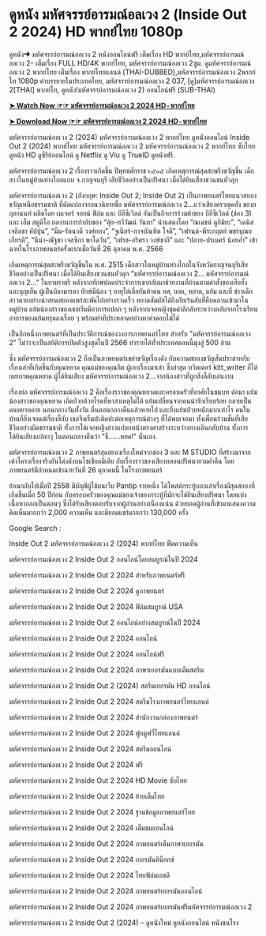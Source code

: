 <h1>ดูหนัง มหัศจรรย์อารมณ์อลเวง 2 (Inside Out 2 2024) HD พากย์ไทย 1080p</h1>
ดูหนัง➜ มหัศจรรย์อารมณ์อลเวง 2 หนังออนไลน์ฟรี เต็มเรื่อง HD พากย์ไทย,มหัศจรรย์อารมณ์อลเวง 2- เต็มเรื่อง FULL HD/4K พากย์ไทย, มหัศจรรย์อารมณ์อลเวง 2ซูม. ดูมหัศจรรย์อารมณ์อลเวง 2 พากย์ไทย เต็มเรื่อง พากย์ไทยแลนด์ (THAI-DUBBED),มหัศจรรย์อารมณ์อลเวง 2พากย์ไท 1080p คำบรรยายในประเทศไทย, มหัศจรรย์อารมณ์อลเวง 2 037, [ดู]มหัศจรรย์อารมณ์อลเวง 2[THAI] พากย์ไท, ดูหนัง!มหัศจรรย์อารมณ์อลเวง 2) ออนไลน์ฟรี (SUB-THAI)<p>

**[➤ Watch Now ☞☞ มหัศจรรย์อารมณ์อลเวง 2 2024 HD - พากย์ไทย](https://t.co/sTz2XmIlsx)**


**[➤ Download Now ☞☞ มหัศจรรย์อารมณ์อลเวง 2 2024 HD - พากย์ไทย](https://t.co/sTz2XmIlsx)**


มหัศจรรย์อารมณ์อลเวง 2 (2024) มหัศจรรย์อารมณ์อลเวง 2 พากย์ไทย ดูหนังออนไลน์ Inside Out 2 (2024) พากย์ไทย มหัศจรรย์อารมณ์อลเวง 2 มหัศจรรย์อารมณ์อลเวง 2 พากย์ไทย ซับไทย ดูหนัง HD ดูซีรีย์ออนไลน์ ดู Netflix ดู Viu ดู TrueID ดูหนังฟรี.

มหัศจรรย์อารมณ์อลเวง 2 เรื่องราวเกิดขึ้น ปีพุทธศักราช ๒๕๑๕ เกิดเหตุการณ์สุดสะพรึงขวัญขึ้น เด็กสาวในหมู่บ้านห่างไกลแถบ จ.กาญจนบุรี เสียชีวิตอย่างเป็นปริศนา เมื่อได้ยินเสียงชวนขนหัวลุก

มหัศจรรย์อารมณ์อลเวง 2 (อังกฤษ: Inside Out 2; Inside Out 2) เป็นภาพยนตร์ไทยแนวสยองขวัญเหนือธรรมชาติ ที่ดัดแปลงจากนวนิยายชื่อ มหัศจรรย์อารมณ์อลเวง 2…แว่วเสียงครวญคลั่ง ของกฤตานนท์ ผลิตโดย เมเจอร์ จอยน์ ฟิล์ม และ บีอีซีเวิลด์ อันเป็นกิจการร่วมค้าของ บีอีซีเวิลด์ (ช่อง 3) และ เอ็ม สตูดิโอ ผลงานการกำกับของ “คุ้ย-ทวีวัฒน์ วันทา” นำแสดงโดย “ณเดชน์ คูกิมิยะ”, “เดนิส เจลีลชา คัปปุน”, “มิ้ม-รัตนวดี วงศ์ทอง”, “จูเนียร์-กาจบัณฑิต ใจดี”, “เฟรนด์-พีระกฤตย์ พชรบุณยเกียรติ”, “นีน่า-ณัฐชา เจสซิกา พาโดวัน”, “เฟรช-อริศรา วงษ์ชาลี” และ “ปลาย-ปรเมศร์ น้อยอ่ำ” เข้าฉายในโรงภาพยนตร์ครั้งแรกเมื่อวันที่ 26 ตุลาคม พ.ศ. 2566

เกิดเหตุการณ์สุดสะพรึงขวัญขึ้นใน พ.ศ. 2515 เด็กสาวในหมู่บ้านห่างไกลในจังหวัดกาญจนบุรีเสียชีวิตอย่างเป็นปริศนา เมื่อได้ยินเสียงชวนขนหัวลุก “มหัศจรรย์อารมณ์อลเวง 2… มหัศจรรย์อารมณ์อลเวง 2…” ในยามราตรี หลังจากยักษ์ปลดประจำการเขากลับมาช่วยงานที่บ้านตามคำสั่งของเฮียฮั่ง และบุญเย็น ผู้เป็นบิดามารดา ยักษ์มีน้อง ๆ อายุไล่เลี่ยกันห้าคน ยศ, ยอด, หยาด, แย้ม และยี่ ข่าวเด็กสาวตายอย่างน่าสยดสยองแพร่สะพัดไปอย่างรวดเร็ว หยาดสัมผัสได้ถึงภัยเร้นลับที่คืบคลานเข้ามาในหมู่บ้าน แย้มน้องสาวของเธอเริ่มมีอาการแปลก ๆ หลังจากเจอหญิงชุดดำลึกลับระหว่างกลับจากโรงเรียน อาการของแย้มทรุดลงเรื่อย ๆ พร้อมท่าทีประหลาดอย่างหาคำตอบไม่ได้

เป็นอีกหนึ่งภาพยนตร์ที่เป็นประวัติการณ์ของวงการภาพยนตร์ไทย สำหรับ "มหัศจรรย์อารมณ์อลเวง 2" ไม่ว่าจะเป็นสถิติการเปิดตัวสูงสุดในปี 2566 ทำรายได้ทั่วประเทศตอนนี้มุ่งสู่ 500 ล้าน

ซึ่ง มหัศจรรย์อารมณ์อลเวง 2 ถือเป็นภาพยนตร์เขย่าขวัญเรื่องดัง กับความสยองขวัญสั่นประสาทกับเรื่องเล่าที่เกิดขึ้นกับคุณหยาด คุณแม่ของคุณกิต ผู้เอาเรื่องมาเล่า ซึ่งล่าสุด ทวิตเตอร์ kitt_writer ก็ได้เผยภาพคุณหยาด ผู้ได้ยินเสียง มหัศจรรย์อารมณ์อลเวง 2...จากน้องสาวที่ถูกสิ่งลี้ลับเล่นงาน

เรื่องย่อ มหัศจรรย์อารมณ์อลเวง 2 คือเรื่องราวของคุณหยาดและครอบครัวที่อาศัยในชนบท ต่อมา แย้ม น้องสาวของคุณหยาด เกิดป่วยด้วยโรคที่หาสาเหตุไม่ได้ แย้มเปลี่ยนจากคนน่ารักเรียบร้อย กลายเป็นคนหยาบคาย นอนกลางวันทั้งวัน ตื่นตอนกลางคืนแล้วหายไป และยิ่งแย้มป่วยหนักมากเท่าไร คนในบ้านก็ยิ่งเจอแต่เรื่องลี้ลับ เธอจึงเริ่มปะติดปะต่อเหตุการณ์ต่างๆ ที่ได้พบเจอมา ทั้งเพื่อนร่วมชั้นที่เสียชีวิตอย่างผิดธรรมชาติ ทั้งการได้เจอหญิงสาวแปลกหน้าตรงศาลร้างระหว่างทางเดินกลับบ้าน ทั้งการได้ยินเสียงแปลกๆ ในตอนกลางคืนว่า "ธี่......หยด!" นั่นเอง.

มหัศจรรย์อารมณ์อลเวง 2 ภาพยนตร์สุดสยองเรื่องใหม่จากช่อง 3 และ M STUDIO ที่สร้างมาจากเค้าโครงเรื่องจริงอันโด่งดังบนโซเชียลมีเดีย กับเรื่องราวของเสียงหลอนปริศนายามค่ำคืน โดยภาพยนตร์มีกำหนดเข้าฉายวันที่ 26 ตุลาคมนี้ ในโรงภาพยนตร์

ย้อนกลับไปเมื่อปี 2558 มีบัญชีผู้ใช้บนเว็บ Pantip รายหนึ่ง ได้โพสต์กระทู้บอกเล่าเรื่องผีสุดสยองที่เกิดขึ้นเมื่อ 50 ปีก่อน กับครอบครัวของคุณแม่ของเจ้าของกระทู้ที่มักจะได้ยินเสียงปริศนา โดยแบ่งเนื้อหาออกเป็นตอนๆ ซึ่งได้รับเสียงตอบรับจากผู้อ่านอย่างเนืองแน่น ด้วยยอดผู้อ่านที่เข้ามาแสดงความคิดเห็นมากกว่า 2,000 ความเห็น และมียอดแชร์มากกว่า 130,000 ครั้ง

Google Search :

Inside Out 2 มหัศจรรย์อารมณ์อลเวง 2 (2024) พากย์ไทย ฟีดความเห็น

มหัศจรรย์อารมณ์อลเวง 2 Inside Out 2 ออนไลน์โดยสมบูรณ์ในปี 2024

มหัศจรรย์อารมณ์อลเวง 2 Inside Out 2 2024 สำหรับภาพยนตร์ฟรี

มหัศจรรย์อารมณ์อลเวง 2 Inside Out 2 2024 ดูภาพยนตร์

มหัศจรรย์อารมณ์อลเวง 2 Inside Out 2 2024 ฟิล์มสมบูรณ์ USA

มหัศจรรย์อารมณ์อลเวง 2 Inside Out 2 ออนไลน์อย่างสมบูรณ์ในปี 2024

มหัศจรรย์อารมณ์อลเวง 2 Inside Out 2 2024 ออนไลน์

มหัศจรรย์อารมณ์อลเวง 2 Inside Out 2 2024 ออนไลน์ฟรี

มหัศจรรย์อารมณ์อลเวง 2 Inside Out 2 2024 ภาษาเยอรมันแบบเต็มสตรีม

มหัศจรรย์อารมณ์อลเวง 2 Inside Out 2 (2024) สตรีมเยอรมัน HD ออนไลน์

มหัศจรรย์อารมณ์อลเวง 2 Inside Out 2 2024 สตรีมโรงภาพยนตร์ไทยแลนด์

มหัศจรรย์อารมณ์อลเวง 2 Inside Out 2 2024 สํานักงานกล่องภาพยนตร์

มหัศจรรย์อารมณ์อลเวง 2 Inside Out 2 2024 ฟูลมูฟวี่ไทยแลนด์

มหัศจรรย์อารมณ์อลเวง 2 Inside Out 2 2024 สตรีมออนไลน์

มหัศจรรย์อารมณ์อลเวง 2 Inside Out 2 2024 ฟรี

มหัศจรรย์อารมณ์อลเวง 2 Inside Out 2 2024 HD Movie ซับไทย

มหัศจรรย์อารมณ์อลเวง 2 Inside Out 2 2024 ย้ายเต็มไทย

มหัศจรรย์อารมณ์อลเวง 2 Inside Out 2 2024 ฐานข้อมูลภาพยนตร์ไทย

มหัศจรรย์อารมณ์อลเวง 2 Inside Out 2 2024 เต็มชมออนไลน์

มหัศจรรย์อารมณ์อลเวง 2 Inside Out 2 2024 ภาพยนตร์เต็มภาษาเยอรมัน

มหัศจรรย์อารมณ์อลเวง 2 Inside Out 2 2024 เยอรมันคิน็อกซ์

มหัศจรรย์อารมณ์อลเวง 2 Inside Out 2 2024 ไทยฟิล์มเอชดี

มหัศจรรย์อารมณ์อลเวง 2 Inside Out 2 2024 ภาพยนตร์เยอรมันออนไลน์

มหัศจรรย์อารมณ์อลเวง 2 Inside Out 2 2024 ภาพยนตร์เยอรมันฟรีมหัศจรรย์อารมณ์อลเวง 2

มหัศจรรย์อารมณ์อลเวง 2 Inside Out 2 (2024) – ดูหนังใหม่ ดูหนังออนไลน์ หนังชนโรง
